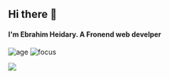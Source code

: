 ## Hi there 👋
#### I'm Ebrahim Heidary. A Fronend web develper


<!-- Here are some ideas to get you started:

- 🔭 I’m currently working on a Music Player
- 🌱 I’m currently learning React
- 👯 I’m looking to collaborate on ...
- 🤔 I’m looking for help with ...
- 💬 Ask me about Javascript, CCS And React
- 📫 How to reach me: ...
- 😄 Pronouns: ... 
-->


![age](https://img.shields.io/badge/age-19-blue)
![focus](https://img.shields.io/badge/focus-frontend-blue)

<div>
<a href="https://github.com/Ebrahim780">
  <img src="https://github-readme-stats.vercel.app/api?username=Ebrahim780&hide=stars&show_icons=true&theme=react">
<!-- ![Github States](https://github-readme-stats.vercel.app/api?username=Ebrahim780&hide=stars&show_icons=true&theme=react) -->
</a>
</div>

<!-- ![Top Langs](https://github-readme-stats.vercel.app/api/top-langs/?username=Ebrahim780&theme=react) -->
